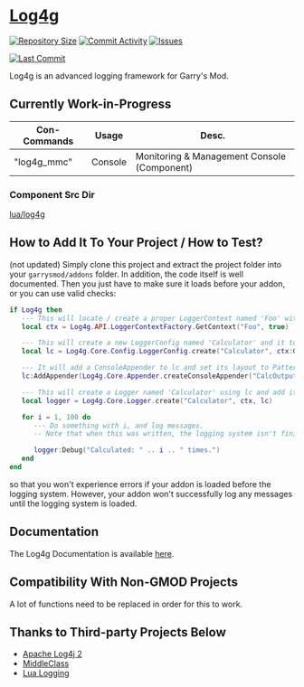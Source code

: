 # [Log4g](https://github.com/GrayWolf64/logging-log4g/wiki)

[![Repository Size](https://img.shields.io/github/repo-size/GrayWolf64/logging-log4g?label=Repository%20Size&style=flat-square)](https://github.com/GrayWolf64/logging-log4g/)
[![Commit Activity](https://img.shields.io/github/commit-activity/m/GrayWolf64/logging-log4g?label=Commit%20Activity&style=flat-square)](https://github.com/GrayWolf64/logging-log4g/graphs/commit-activity)
[![Issues](https://img.shields.io/github/issues/GrayWolf64/logging-log4g?style=flat-square)](https://github.com/GrayWolf64/logging-log4g/issues)

[![Last Commit](https://img.shields.io/github/last-commit/GrayWolf64/logging-log4g)](https://github.com/GrayWolf64/logging-log4g/)

Log4g is an advanced logging framework for Garry's Mod.

## Currently Work-in-Progress

| Con-Commands    | Usage   | Desc.                                        |
| --------------- | ------- | -------------------------------------------- |
| "log4g_mmc"     | Console | Monitoring & Management Console (Component)  |

### Component Src Dir

[lua/log4g](https://github.com/GrayWolf64/logging-log4g/tree/main/lua/log4g)

## How to Add It To Your Project / How to Test?

(not updated)
Simply clone this project and extract the project folder into your `garrysmod/addons` folder.
In addition, the code itself is well documented.
Then you just have to make sure it loads before your addon, or you can use valid checks:

```lua
if Log4g then
   --- This will locate / create a proper LoggerContext named 'Foo' with DefaultConfiguration.
   local ctx = Log4g.API.LoggerContextFactory.GetContext("Foo", true)

   --- This will create a new LoggerConfig named 'Calculator' and it to ctx's Configuration, then set its level to DEBUG.
   local lc = Log4g.Core.Config.LoggerConfig.create("Calculator", ctx:GetConfiguration(), Log4g.Core.Level.GetLevel("TRACE"))

   --- It will add a ConsoleAppender to lc and set its layout to PatternLayout with default settings.
   lc:AddAppender(Log4g.Core.Appender.createConsoleAppender("CalcOutput", Log4g.Core.Layout.PatternLayout.createDefaultLayout("CalcLayout")))

   --- This will create a Logger named 'Calculator' using lc and add it to ctx.
   local logger = Log4g.Core.Logger.create("Calculator", ctx, lc)

   for i = 1, 100 do
      --- Do something with i, and log messages.
      -- Note that when this was written, the logging system isn't finished yet.

      logger:Debug("Calculated: " .. i .. " times.")
   end
end
```

so that you won't experience errors if your addon is loaded before the logging system.
However, your addon won't successfully log any messages until the logging system is loaded.

## Documentation

The Log4g Documentation is available [here](https://github.com/GrayWolf64/Log4g/wiki).

## Compatibility With Non-GMOD Projects

A lot of functions need to be replaced in order for this to work.

## Thanks to Third-party Projects Below

* [Apache Log4j 2](https://github.com/apache/logging-log4j2)
* [MiddleClass](https://github.com/kikito/middleclass)
* [Lua Logging](https://github.com/lunarmodules/lualogging/)
